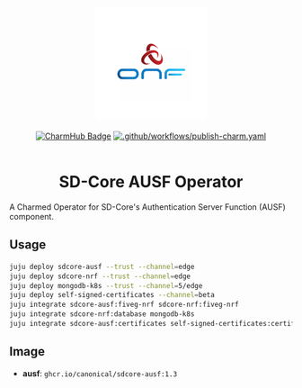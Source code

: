 <div align="center">
  <img src="./icon.svg" alt="ONF Icon" width="200" height="200">
</div>
<br/>
<div align="center">
  <a href="https://charmhub.io/sdcore-ausf"><img src="https://charmhub.io/sdcore-ausf/badge.svg" alt="CharmHub Badge"></a>
  <a href="https://github.com/canonical/sdcore-ausf-operator/actions/workflows/publish-charm.yaml">
    <img src="https://github.com/canonical/sdcore-ausf-operator/actions/workflows/publish-charm.yaml/badge.svg?branch=main" alt=".github/workflows/publish-charm.yaml">
  </a>
  <br/>
  <br/>
  <h1>SD-Core AUSF Operator</h1>
</div>

A Charmed Operator for SD-Core's Authentication Server Function (AUSF) component. 

## Usage

```bash
juju deploy sdcore-ausf --trust --channel=edge
juju deploy sdcore-nrf --trust --channel=edge
juju deploy mongodb-k8s --trust --channel=5/edge
juju deploy self-signed-certificates --channel=beta
juju integrate sdcore-ausf:fiveg-nrf sdcore-nrf:fiveg-nrf
juju integrate sdcore-nrf:database mongodb-k8s
juju integrate sdcore-ausf:certificates self-signed-certificates:certificates
```

## Image

- **ausf**: `ghcr.io/canonical/sdcore-ausf:1.3`
